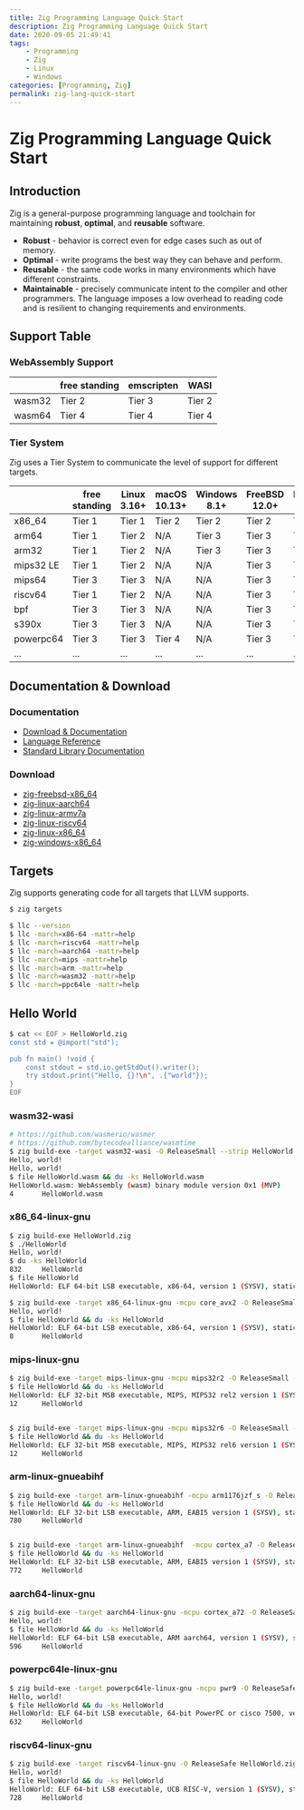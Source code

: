 ```yaml
---
title: Zig Programming Language Quick Start
description: Zig Programming Language Quick Start
date: 2020-09-05 21:49:41
tags:
    - Programming
    - Zig
    - Linux
    - Windows
categories: [Programming, Zig]
permalink: zig-lang-quick-start
---
```


# Zig Programming Language Quick Start

## Introduction

Zig is a general-purpose programming language and toolchain for maintaining **robust**, **optimal**, and **reusable** software.

* **Robust** - behavior is correct even for edge cases such as out of memory.
* **Optimal** - write programs the best way they can behave and perform.
* **Reusable** - the same code works in many environments which have different constraints.
* **Maintainable** - precisely communicate intent to the compiler and other programmers. The language imposes a low overhead to reading code and is resilient to changing requirements and environments.

## Support Table

### WebAssembly Support
| &nbsp;    | free standing | emscripten    | WASI |
|-----------|---------------|---------------|------|
| wasm32    | Tier 2        | Tier 3        | Tier 2
| wasm64    | Tier 4        | Tier 4        | Tier 4

### Tier System

Zig uses a Tier System to communicate the level of support for different targets.

| &nbsp;    | free standing | Linux 3.16+   | macOS 10.13+  | Windows 8.1+  | FreeBSD 12.0+ | NetBSD 8.0+ |
|-----------|---------------|---------------|---------------|---------------|---------------|-------------|
| x86_64    | Tier 1        | Tier 1        | Tier 2        | Tier 2        | Tier 2        | Tier 2      |
| arm64     | Tier 1        | Tier 2        | N/A           | Tier 3        | Tier 3        | Tier 3      |
| arm32     | Tier 1        | Tier 2        | N/A           | Tier 3        | Tier 3        | Tier 3      |
| mips32 LE | Tier 1        | Tier 2        | N/A           | N/A           | Tier 3        | Tier 3      |
| mips64    | Tier 3        | Tier 3        | N/A           | N/A           | Tier 3        | Tier 3      |
| riscv64   | Tier 1        | Tier 2        | N/A           | N/A           | Tier 3        | Tier 3      |
| bpf       | Tier 3        | Tier 3        | N/A           | N/A           | Tier 3        | Tier 3      |
| s390x     | Tier 3        | Tier 3        | N/A           | N/A           | Tier 3        | Tier 3      |
| powerpc64 | Tier 3        | Tier 3        | Tier 4        | N/A           | Tier 3        | Tier 3      |
| ...       | ...           | ...           | ...           | ...           | ...           | ...         |

## Documentation & Download

### Documentation

* [Download & Documentation](https://ziglang.org/download/)
* [Language Reference](https://ziglang.org/documentation/master/)
* [Standard Library Documentation](https://ziglang.org/documentation/0.7.0/std/)

### Download

* [zig-freebsd-x86_64](https://ziglang.org/download/0.7.0/zig-freebsd-x86_64-0.7.0.tar.xz)
* [zig-linux-aarch64](https://ziglang.org/download/0.7.0/zig-linux-aarch64-0.7.0.tar.xz)
* [zig-linux-armv7a](https://ziglang.org/download/0.7.0/zig-linux-armv7a-0.7.0.tar.xz)
* [zig-linux-riscv64](https://ziglang.org/download/0.7.0/zig-linux-riscv64-0.7.0.tar.xz)
* [zig-linux-x86_64](https://ziglang.org/download/0.7.0/zig-linux-x86_64-0.7.0.tar.xz)
* [zig-windows-x86_64](https://ziglang.org/download/0.7.0/zig-windows-x86_64-0.7.0.zip)

## Targets

Zig supports generating code for all targets that LLVM supports.

```bash
$ zig targets

$ llc --version
$ llc -march=x86-64 -mattr=help
$ llc -march=riscv64 -mattr=help
$ llc -march=aarch64 -mattr=help
$ llc -march=mips -mattr=help
$ llc -march=arm -mattr=help
$ llc -march=wasm32 -mattr=help
$ llc -march=ppc64le -mattr=help
```

## Hello World

```bash
$ cat << EOF > HelloWorld.zig
const std = @import("std");

pub fn main() !void {
    const stdout = std.io.getStdOut().writer();
    try stdout.print("Hello, {}!\n", .{"world"});
}
EOF
```

### wasm32-wasi

```bash
# https://github.com/wasmerio/wasmer
# https://github.com/bytecodealliance/wasmtime
$ zig build-exe -target wasm32-wasi -O ReleaseSmall --strip HelloWorld.zig && wasmer HelloWorld.wasm && wasmtime HelloWorld.wasm
Hello, world!
Hello, world!
$ file HelloWorld.wasm && du -ks HelloWorld.wasm
HelloWorld.wasm: WebAssembly (wasm) binary module version 0x1 (MVP)
4       HelloWorld.wasm
```

### x86_64-linux-gnu

```bash
$ zig build-exe HelloWorld.zig
$ ./HelloWorld
Hello, world!
$ du -ks HelloWorld
832     HelloWorld
$ file HelloWorld
HelloWorld: ELF 64-bit LSB executable, x86-64, version 1 (SYSV), statically linked, with debug_info, not stripped

$ zig build-exe -target x86_64-linux-gnu -mcpu core_avx2 -O ReleaseSmall -fPIC --strip HelloWorld.zig && ./HelloWorld
Hello, world!
$ file HelloWorld && du -ks HelloWorld
HelloWorld: ELF 64-bit LSB executable, x86-64, version 1 (SYSV), statically linked, not stripped
8       HelloWorld
```

### mips-linux-gnu

```bash
$ zig build-exe -target mips-linux-gnu -mcpu mips32r2 -O ReleaseSmall --strip HelloWorld.zig && qemu-mips-static HelloWorld
$ file HelloWorld && du -ks HelloWorld
HelloWorld: ELF 32-bit MSB executable, MIPS, MIPS32 rel2 version 1 (SYSV), statically linked, not stripped
12      HelloWorld


$ zig build-exe -target mips-linux-gnu -mcpu mips32r6 -O ReleaseSmall --strip HelloWorld.zig && qemu-mips-static ./HelloWorld
$ file HelloWorld && du -ks HelloWorld
HelloWorld: ELF 32-bit MSB executable, MIPS, MIPS32 rel6 version 1 (SYSV), statically linked, not stripped
12      HelloWorld
```

### arm-linux-gnueabihf

```bash
$ zig build-exe -target arm-linux-gnueabihf -mcpu arm1176jzf_s -O ReleaseSafe HelloWorld.zig  && qemu-arm-static ./HelloWorld
$ file HelloWorld && du -ks HelloWorld
HelloWorld: ELF 32-bit LSB executable, ARM, EABI5 version 1 (SYSV), statically linked, with debug_info, not stripped
780     HelloWorld


$ zig build-exe -target arm-linux-gnueabihf  -mcpu cortex_a7 -O ReleaseSafe  HelloWorld.zig  && qemu-arm-static ./HelloWorld
$ file HelloWorld && du -ks HelloWorld
HelloWorld: ELF 32-bit LSB executable, ARM, EABI5 version 1 (SYSV), statically linked, with debug_info, not stripped
772     HelloWorld
```

### aarch64-linux-gnu

```bash
$ zig build-exe -target aarch64-linux-gnu -mcpu cortex_a72 -O ReleaseSafe -fPIC  HelloWorld.zig && qemu-aarch64-static HelloWorld
Hello, world!
$ file HelloWorld && du -ks HelloWorld
HelloWorld: ELF 64-bit LSB executable, ARM aarch64, version 1 (SYSV), statically linked, with debug_info, not stripped
596     HelloWorld
```

### powerpc64le-linux-gnu

```bash
$ zig build-exe -target powerpc64le-linux-gnu -mcpu pwr9 -O ReleaseSafe -fPIC HelloWorld.zig && qemu-ppc64le-static HelloWorld
Hello, world!
$ file HelloWorld && du -ks HelloWorld
HelloWorld: ELF 64-bit LSB executable, 64-bit PowerPC or cisco 7500, version 1 (SYSV), statically linked, with debug_info, not stripped
632     HelloWorld
```

### riscv64-linux-gnu

```bash
$ zig build-exe -target riscv64-linux-gnu -O ReleaseSafe HelloWorld.zig && qemu-riscv64-static HelloWorld
Hello, world!
$ file HelloWorld && du -ks HelloWorld
HelloWorld: ELF 64-bit LSB executable, UCB RISC-V, version 1 (SYSV), statically linked, with debug_info, not stripped
728     HelloWorld
```
